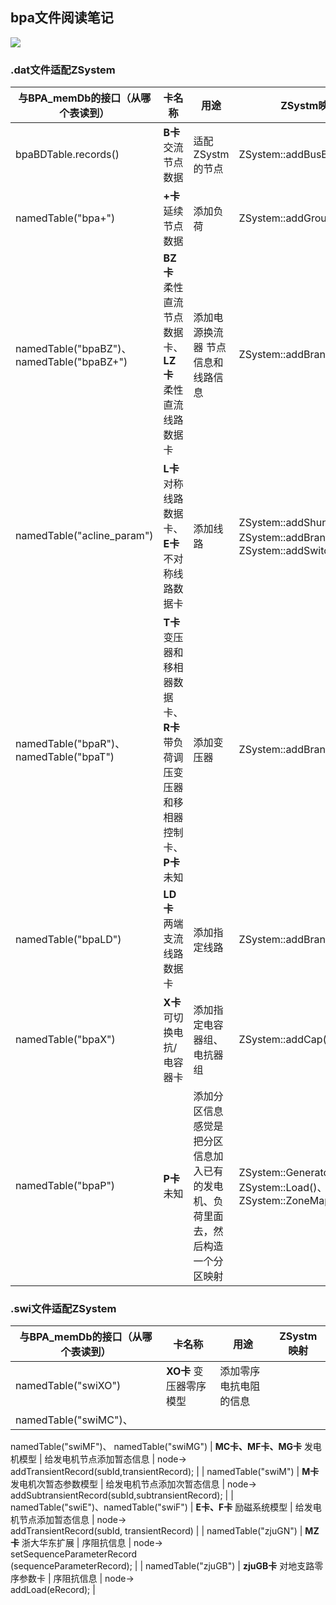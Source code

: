 ## bpa文件阅读笔记

![](D:\tasks\task5bpa文件\bpa读写过程.png)



### .dat文件适配ZSystem

| 与BPA_memDb的接口（从哪个表读到）         | 卡名称                                                       | 用途                                                         | ZSystm映射                                                   |
| ----------------------------------------- | ------------------------------------------------------------ | ------------------------------------------------------------ | ------------------------------------------------------------ |
| bpaBDTable.records()                      | **B卡** 交流节点数据                                         | 适配ZSystm的节点                                             | ZSystem::addBusBar()                                         |
| namedTable("bpa+")                        | **+卡** 延续节点数据                                         | 添加负荷                                                     | ZSystem::addGroundBranch()                                   |
| namedTable("bpaBZ")、namedTable("bpaBZ+") | **BZ卡** 柔性直流节点数据卡、**LZ卡** 柔性直流线路数据卡     | 添加电源换流器 节点信息和线路信息                            | ZSystem::addBranch()                                         |
| namedTable("acline_param")                | **L卡** 对称线路数据卡、**E卡** 不对称线路数据卡             | 添加线路                                                     | ZSystem::addShunt()、ZSystem::addBranch()、ZSystem::addSwitch() |
| namedTable("bpaR")、namedTable("bpaT")    | **T卡** 变压器和移相器数据卡、**R卡** 带负荷调压变压器和移相器控制卡、**P卡** 未知 | 添加变压器                                                   | ZSystem::addBranch()                                         |
| namedTable("bpaLD")                       | **LD卡** 两端支流线路数据卡                                  | 添加指定线路                                                 | ZSystem::addBranch()                                         |
| namedTable("bpaX")                        | **X卡** 可切换电抗/电容器卡                                  | 添加指定电容器组、电抗器组                                   | ZSystem::addCap()                                            |
| namedTable("bpaP")                        | **P卡** 未知                                                 | 添加分区信息 感觉是把分区信息加入已有的发电机、负荷里面去，然后构造一个分区映射 | ZSystem::Generator()、ZSystem::Load()、ZSystem::ZoneMap()    |



### .swi文件适配ZSystem

| 与BPA_memDb的接口（从哪个表读到）                            | 卡名称                          | 用途                       | ZSystm映射                                                   |
| ------------------------------------------------------------ | ------------------------------- | -------------------------- | ------------------------------------------------------------ |
| namedTable("swiXO")                                          | **XO卡** 变压器零序模型         | 添加零序电抗电阻的信息     |                                                              |
| namedTable("swiMC")、
namedTable("swiMF")、
namedTable("swiMG") | **MC卡、MF卡、MG卡** 发电机模型 | 给发电机节点添加暂态信息   | node-><br />addTransientRecord(subId,transientRecord);       |
| namedTable("swiM")                                           | **M卡** 发电机次暂态参数模型    | 给发电机节点添加次暂态信息 | node-><br />addSubtransientRecord(subId,subtransientRecord); |
| namedTable("swiE")、namedTable("swiF")                       | **E卡、F卡** 励磁系统模型       | 给发电机节点添加暂态信息   | node-><br />addTransientRecord(subId, transientRecord)       |
| namedTable("zjuGN")                                          | **MZ卡** 浙大华东扩展           | 序阻抗信息                 | node-><br />setSequenceParameterRecord<br />(sequenceParameterRecord); |
| namedTable("zjuGB")                                          | **zjuGB卡** 对地支路零序参数卡  | 序阻抗信息                 | node-><br />addLoad(eRecord);                                |


